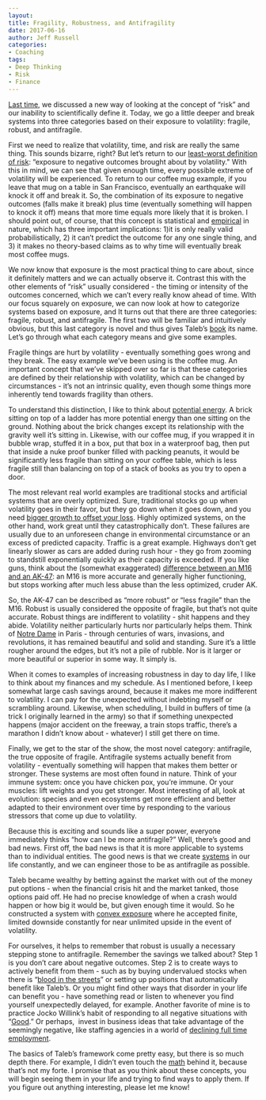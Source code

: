 ```yaml
---
layout:  
title: Fragility, Robustness, and Antifragility
date: 2017-06-16  
author: Jeff Russell
categories: 
- Coaching 
tags: 
- Deep Thinking
- Risk
- Finance  
---
```


[Last time](https://www.jeffrussellcoaching.com/coaching-blog/2017/6/9/rethinking-risk-with-antifragile), we discussed a new way of looking at the concept of “risk” and our inability to scientifically define it. Today, we go a little deeper and break systems into three categories based on their exposure to volatility: fragile, robust, and antifragile.

First we need to realize that volatility, time, and risk are really the same thing. This sounds bizarre, right? But let’s return to our [least-worst definition of risk](http://www.fooledbyrandomness.com/rationality.pdf): “exposure to negative outcomes brought about by volatility." With this in mind, we can see that given enough time, every possible extreme of volatility will be experienced. To return to our coffee mug example, if you leave that mug on a table in San Francisco, eventually an earthquake will knock it off and break it. So, the combination of its exposure to negative outcomes (falls make it break) plus time (eventually something will happen to knock it off) means that more time equals more likely that it is broken. I should point out, of course, that this concept is statistical and [empirical](https://www.merriam-webster.com/dictionary/empirical) in nature, which has three important implications: 1)it is only really valid probabilistically, 2) it can’t predict the outcome for any one single thing, and 3) it makes no theory-based claims as to why time will eventually break most coffee mugs.  

We now know that exposure is the most practical thing to care about, since it definitely matters and we can actually observe it. Contrast this with the other elements of “risk” usually considered - the timing or intensity of the outcomes concerned, which we can’t every really know ahead of time. WIth our focus squarely on exposure, we can now look at how to categorize systems based on exposure, and It turns out that there are three categories: fragile, robust, and antifragile. The first two will be familiar and intuitively obvious, but this last category is novel and thus gives Taleb’s [book](https://smile.amazon.com/Antifragile-Things-That-Disorder-Incerto-ebook/dp/B0083DJWGO/ref=sr_1_1?ie=UTF8&qid=1497559271&sr=8-1&keywords=antifragile) its name. Let’s go through what each category means and give some examples.

Fragile things are hurt by volatility - eventually something goes wrong and they break. The easy example we’ve been using is the coffee mug. An important concept that we’ve skipped over so far is that these categories are defined by their relationship with volatility, which can be changed by circumstances - it’s not an intrinsic quality, even though some things more inherently tend towards fragility than others.  

To understand this distinction, I like to think about [potential energy](http://www.physicsclassroom.com/class/energy/Lesson-1/Potential-Energy). A brick sitting on top of a ladder has more potential energy than one sitting on the ground. Nothing about the brick changes except its relationship with the gravity well it’s sitting in. Likewise, with our coffee mug, if you wrapped it in bubble wrap, stuffed it in a box, put that box in a waterproof bag, then put that inside a nuke proof bunker filled with packing peanuts, it would be significantly less fragile than sitting on your coffee table, which is less fragile still than balancing on top of a stack of books as you try to open a door.

The most relevant real world examples are traditional stocks and artificial systems that are overly optimized. Sure, traditional stocks go up when volatility goes in their favor, but they go down when it goes down, and you need [bigger growth to offset your loss](http://www.360financialliteracy.org/Topics/Budgeting-Spending/Budgeting-and-Saving/Understanding-the-Math-of-Recovering-from-Losses). Highly optimized systems, on the other hand, work great until they catastrophically don’t. These failures are usually due to an unforeseen change in environmental circumstance or an excess of predicted capacity. Traffic is a great example. Highways don’t get linearly slower as cars are added during rush hour - they go from zooming to standstill exponentially quickly as their capacity is exceeded. If you like guns, think about the (somewhat exaggerated) [difference between an M16 and an AK-47](https://en.wikipedia.org/wiki/Comparison_of_the_AK-47_and_M16): an M16 is more accurate and generally higher functioning, but stops working after much less abuse than the less optimized, cruder AK.

So, the AK-47 can be described as “more robust” or “less fragile” than the M16. Robust is usually considered the opposite of fragile, but that’s not quite accurate. Robust things are indifferent to volatility - shit happens and they abide. Volatility neither particularly hurts nor particularly helps them. Think of [Notre Dame](http://s1.thingpic.com/images/u3/z7gW8yQ1gQAjKqq9Vmgcf47e.jpeg) in Paris - through centuries of wars, invasions, and revolutions, it has remained beautiful and solid and standing. Sure it’s a little rougher around the edges, but it’s not a pile of rubble. Nor is it larger or more beautiful or superior in some way. It simply is.

When it comes to examples of increasing robustness in day to day life, I like to think about my finances and my schedule. As I mentioned before, I keep somewhat large cash savings around, because it makes me more indifferent to volatility. I can pay for the unexpected without indebting myself or scrambling around. Likewise, when scheduling, I build in buffers of time (a trick I originally learned in the army) so that if something unexpected happens (major accident on the freeway, a train stops traffic, there’s a marathon I didn’t know about - whatever) I still get there on time.  

Finally, we get to the star of the show, the most novel category: antifragile, the true opposite of fragile. Antifragile systems actually benefit from volatility - eventually something will happen that makes them better or stronger. These systems are most often found in nature. Think of your immune system: once you have chicken pox, you’re immune. Or your muscles: lift weights and you get stronger. Most interesting of all, look at evolution: species and even ecosystems get more efficient and better adapted to their environment over time by responding to the various stressors that come up due to volatility.

Because this is exciting and sounds like a super power, everyone immediately thinks “how can I be more antifragile?” Well, there’s good and bad news. First off, the bad news is that it is more applicable to systems than to individual entities. The good news is that we create [systems](https://en.wikipedia.org/wiki/Systems_thinking) in our life constantly, and we can engineer those to be as antifragile as possible.  

Taleb became wealthy by betting against the market with out of the money put options - when the financial crisis hit and the market tanked, those options paid off. He had no precise knowledge of when a crash would happen or how big it would be, but given enough time it would. So he constructed a system with [convex exposure](http://fooledbyrandomness.com/ConvexityScience.pdf) where he accepted finite, limited downside constantly for near unlimited upside in the event of volatility.  

For ourselves, it helps to remember that robust is usually a necessary stepping stone to antifragile. Remember the savings we talked about? Step 1 is you don’t care about negative outcomes. Step 2 is to create ways to actively benefit from them - such as by buying undervalued stocks when there is “[blood in the streets](http://www.investopedia.com/articles/financial-theory/08/contrarian-investing.asp)” or setting up positions that automatically benefit like Taleb’s. Or you might find other ways that disorder in your life can benefit you - have something read or listen to whenever you find yourself unexpectedly delayed, for example. Another favorite of mine is to practice Jocko Willink’s habit of responding to all negative situations with “[Good](https://www.youtube.com/watch?v=IdTMDpizis8).” Or perhaps,  invest in business ideas that take advantage of the seemingly negative, like staffing agencies in a world of [declining full time employment](http://www.jamesaltucher.com/2017/03/quit-your-job-2017/).  

The basics of Taleb’s framework come pretty easy, but there is so much depth there. For example, I didn’t even touch the [math](https://arxiv.org/a/taleb_n_1.html) behind it, because that’s not my forte. I promise that as you think about these concepts, you will begin seeing them in your life and trying to find ways to apply them. If you figure out anything interesting, please let me know!
